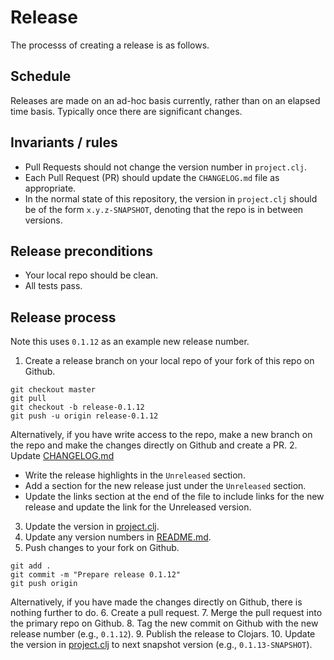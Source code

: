# Release

The processs of creating a release is as follows.

## Schedule

Releases are made on an ad-hoc basis currently, rather than on an
elapsed time basis.  Typically once there are significant changes.

## Invariants / rules

- Pull Requests should not change the version number in `project.clj`.
- Each Pull Request (PR) should update the `CHANGELOG.md` file as
  appropriate.
- In the normal state of this repository, the version in `project.clj`
  should be of the form `x.y.z-SNAPSHOT`, denoting that the repo is in
  between versions.

## Release preconditions

- Your local repo should be clean.
- All tests pass.

## Release process

Note this uses `0.1.12` as an example new release number.

1. Create a release branch on your local repo of your fork of this
  repo on Github.
  ```
  git checkout master
  git pull
  git checkout -b release-0.1.12
  git push -u origin release-0.1.12
  ```
  Alternatively, if you have write access to the repo, make a new
  branch on the repo and make the changes directly on Github and
  create a PR.
2. Update [CHANGELOG.md](CHANGELOG.md)
  * Write the release highlights in the `Unreleased` section.
  * Add a section for the new release just under the `Unreleased` section.
  * Update the links section at the end of the file to include links
    for the new release and update the link for the Unreleased
    version.
3. Update the version in [project.clj](project.clj).
4. Update any version numbers in [README.md](README.md).
5. Push changes to your fork on Github.
  ```
  git add .
  git commit -m "Prepare release 0.1.12"
  git push origin
  ```
  Alternatively, if you have made the changes directly on Github,
  there is nothing further to do.
6. Create a pull request. 
7. Merge the pull request into the primary repo on Github.
8. Tag the new commit on Github with the new release number (e.g.,
   `0.1.12`).
9. Publish the release to Clojars.
10. Update the version in [project.clj](project.clj) to next snapshot
    version (e.g., `0.1.13-SNAPSHOT`).
